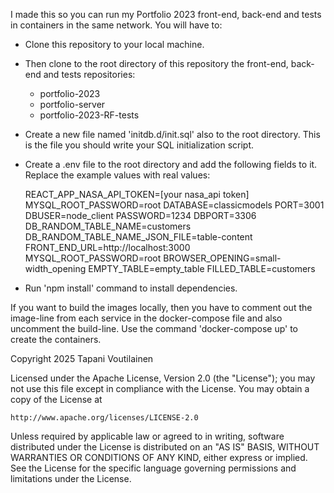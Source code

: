 I made this so you can run my Portfolio 2023 front-end, back-end and tests in containers in the same network. You will have to:

- Clone this repository to your local machine.

- Then clone to the root directory of this repository the front-end, back-end and tests repositories:

  - portfolio-2023
  - portfolio-server
  - portfolio-2023-RF-tests

- Create a new file named 'initdb.d/init.sql' also to the root directory. This is the file you should write your SQL initialization script.

- Create a .env file to the root directory and add the following fields to it. Replace the example values with real values:

  REACT_APP_NASA_API_TOKEN=[your nasa_api token]
  MYSQL_ROOT_PASSWORD=root
  DATABASE=classicmodels
  PORT=3001
  DBUSER=node_client
  PASSWORD=1234
  DBPORT=3306
  DB_RANDOM_TABLE_NAME=customers
  DB_RANDOM_TABLE_NAME_JSON_FILE=table-content
  FRONT_END_URL=http://localhost:3000
  MYSQL_ROOT_PASSWORD=root
  BROWSER_OPENING=small-width_opening
  EMPTY_TABLE=empty_table
  FILLED_TABLE=customers

- Run 'npm install' command to install dependencies.

If you want to build the images locally, then you have to comment out the image-line from each service in the docker-compose file and also uncomment the build-line. Use the command 'docker-compose up' to create the containers.

Copyright 2025 Tapani Voutilainen

Licensed under the Apache License, Version 2.0 (the "License");
you may not use this file except in compliance with the License.
You may obtain a copy of the License at

    http://www.apache.org/licenses/LICENSE-2.0

Unless required by applicable law or agreed to in writing, software
distributed under the License is distributed on an "AS IS" BASIS,
WITHOUT WARRANTIES OR CONDITIONS OF ANY KIND, either express or implied.
See the License for the specific language governing permissions and
limitations under the License.
